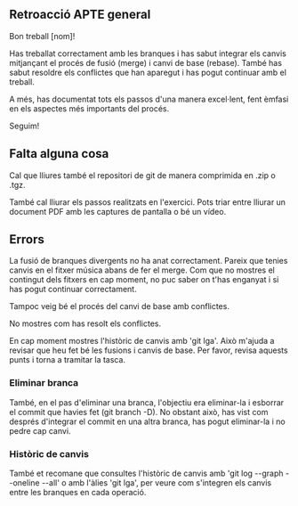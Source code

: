 ## Retroacció APTE general
Bon treball [nom]!

Has treballat correctament amb les branques i has sabut integrar els canvis mitjançant el procés de fusió (merge) i canvi de base (rebase).
També has sabut resoldre els conflictes que han aparegut i has pogut continuar amb el treball.

A més, has documentat tots els passos d'una manera excel·lent, fent èmfasi en els aspectes més importants del procés.

Seguim!


## Falta alguna cosa
Cal que lliures també el repositori de git de manera comprimida en .zip o .tgz.

També cal lliurar els passos realitzats en l'exercici. Pots triar entre lliurar un document PDF amb les captures de pantalla o bé un vídeo.


## Errors
La fusió de branques divergents no ha anat correctament. Pareix que tenies canvis en el fitxer música abans de fer el merge.
Com que no mostres el contingut dels fitxers en cap moment, no puc saber on t'has enganyat i si has pogut continuar correctament.

Tampoc veig bé el procés del canvi de base amb conflictes.

No mostres com has resolt els conflictes.

En cap moment mostres l'històric de canvis amb 'git lga'. Això m'ajuda a revisar que heu fet bé les fusions i canvis de base.
Per favor, revisa aquests punts i torna a tramitar la tasca.


### Eliminar branca
També, en el pas d'eliminar una branca, l'objectiu era eliminar-la i esborrar el commit que havies fet (git branch -D).
No obstant això, has vist com després d'integrar el commit en una altra branca, has pogut eliminar-la i no pedre cap canvi.


### Històric de canvis
També et recomane que consultes l'històric de canvis amb 'git log --graph --oneline --all' o amb l'àlies 'git lga', per veure com s'integren els canvis entre les branques en cada operació.
